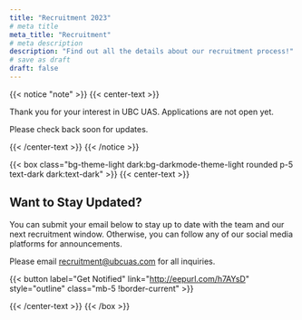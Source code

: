 ```yaml
---
title: "Recruitment 2023"
# meta title
meta_title: "Recruitment"
# meta description
description: "Find out all the details about our recruitment process!"
# save as draft
draft: false
---
```


{{< notice "note" >}}
{{< center-text >}}

Thank you for your interest in UBC UAS. Applications are not open yet.

Please check back soon for updates.

{{< /center-text >}}
{{< /notice >}}

{{< box class="bg-theme-light dark:bg-darkmode-theme-light rounded p-5 text-dark dark:text-dark" >}}
{{< center-text >}}

## Want to Stay Updated?
You can submit your email below to stay up to date with the team and our next recruitment window. Otherwise, you can follow any of our social media platforms for announcements.

Please email recruitment@ubcuas.com for all inquiries.

{{< button label="Get Notified" link="http://eepurl.com/h7AYsD" style="outline" class="mb-5 !border-current" >}}

{{< /center-text >}}
{{< /box >}}